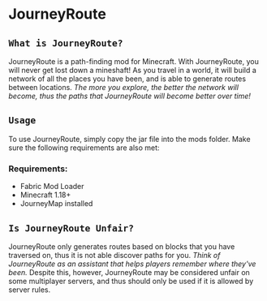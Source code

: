# JourneyRoute

## `What is JourneyRoute?`

JourneyRoute is a path-finding mod for Minecraft. With JourneyRoute, you will never get lost down a mineshaft! As you travel in a world, it will build a network of all the places you have been, and is able to generate routes between locations. *The more you explore, the better the network will become, thus the paths that JourneyRoute will become better over time!*

## `Usage`

To use JourneyRoute, simply copy the jar file into the mods folder. Make sure the following requirements are also met:

### Requirements:
 - Fabric Mod Loader
 - Minecraft 1.18+
 - JourneyMap installed

## `Is JourneyRoute Unfair?`

JourneyRoute only generates routes based on blocks that you have traversed on, thus it is not able discover paths for you. *Think of JourneyRoute as an assistant that helps players remember where they've been.* Despite this, however, JourneyRoute may be considered unfair on some multiplayer servers, and thus should only be used if it is allowed by server rules.